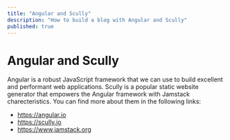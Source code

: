 ```yaml
---
title: "Angular and Scully"
description: "How to build a blog with Angular and Scully"
published: true
---
```


# Angular and Scully

Angular is a robust JavaScript framework that we can use
to build excellent and performant web applications.
Scully is a popular static website generator
that empowers the Angular framework with Jamstack
charecteristics.
You can find more about them in the following links:

- https://angular.io
- https://scully.io
- https://www.jamstack.org
